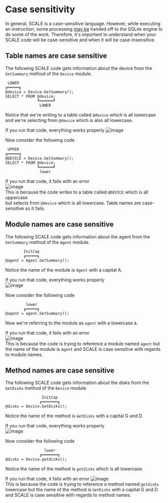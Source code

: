 # Case sensitivity
In general, SCALE is a case-sensitive language.
However, while executing an instruction, some processing [may be](Markdown/Language_SCALE_vs_SQLite.md) handed off to the SQLite engine to do some of the work.
Therefore, it's important to understand when your SCALE code will be case-sensitive and when it will be case-insensitive.

## Table names are case sensitive
The following SCALE code gets information about the device from the `GetSummary` method of the `Device` module.
```
 LOWER
╔═════╗
@device = Device.GetSummary();
SELECT * FROM @device;
              ╚══════╝
               LOWER
```
Notice that we're writing to a table called `@device` which is all lowercase  
and we're selecting from `@device` which is also all lowercase.  
  
If you run that code, everything works properly
![image](https://github.com/user-attachments/assets/84261418-66d2-46e1-9f15-ba088e3a3567)

  
Now consider the following code
```
 UPPER
╔═════╗
@DEVICE = Device.GetSummary();
SELECT * FROM @device;
              ╚══════╝
               lower
```
If you run that code, it fails with an error <!-- Unknown variable @device at line 2, column 1 -->  
![image](https://github.com/user-attachments/assets/9385607d-b60c-4b94-a651-0d8730f7296c)  
This is because the code writes to a table called `@DEVICE` which is all uppercase  
but selects from `@device` which is all lowercase.  Table names are case-sensitive so it fails.

## Module names are case sensitive
The following SCALE code gets information about the agent from the `GetSummary` method of the `Agent` module.
```
        InitCap
        ╔═════╗
@agent = Agent.GetSummary();
```
Notice the name of the module is `Agent` with a capital A.

If you run that code, everything works properly  
![image](https://github.com/user-attachments/assets/f5e7e33e-178c-4898-888f-52d97aee9a66)

Now consider the following code  
```
         lower
        ╔═════╗
@agent = agent.GetSummary();
```
Now we're referring to the module as `agent` with a lowercase a.

If you run that code, it fails with an error <!-- Not implemented - Unsupported module 'agent' at line 1, column 10 -->  
![image](https://github.com/user-attachments/assets/ef3c1c2e-7a3a-446d-ae13-80d6ff953665)  
This is because the code is trying to reference a module named `agent` but the name of the module is `Agent` and SCALE is case sensitive with regards to module names.

## Method names are case sensitive
The following SCALE code gets information about the disks from the `GetDisks` method of the `Device` module
```
                InitCap
               ╔═══════╗ 
@disks = Device.GetDisks();
```
Notice the name of the method is `GetDisks` with a capital G and D.

If you run that code, everything works properly  
![image](https://github.com/user-attachments/assets/7dcdec94-0e60-41b1-9a71-12af71849e60)

Now consider the following code
```
                 lower
               ╔═══════╗ 
@disks = Device.getdisks();
```
Notice the name of the method is `getdisks` which is all lowercase.

If you run that code, it fails with an error <!-- Not implemented - Unsupported method 'getdisks' (in call to Device.getdisks) at line 1, column 10 -->
![image](https://github.com/user-attachments/assets/7abc61da-2848-4cba-9fa9-12c74f5cc22d)  
This is because the code is trying to reference a method named `getdisks` lowercase but the name of the method is `GetDisks` with a capital G and D and SCALE is case sensitive with regards to method names.

##
